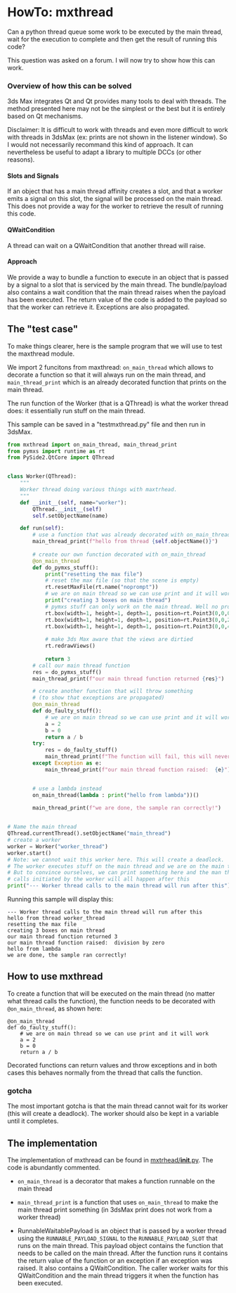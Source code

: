 # HowTo: mxthread

Can a python thread queue some work to be executed by the main thread, wait for the execution
to complete and then get the result of running this code?

This question was asked on a forum. I will now try to show how this can work.


### Overview of how this can be solved

3ds Max integrates Qt and Qt provides many tools to deal with threads. The method presented
here may not be the simplest or the best but it is entirely based on Qt mechanisms.


Disclaimer: It is difficult to work with threads and even more difficult to work with
threads in 3dsMax (ex: prints are not shown in the listener window). So I would not necessarily
recommand this kind of approach. It can nevertheless be useful to adapt a library to multiple
DCCs (or other reasons). 

#### Slots and Signals
If an object that has a main thread affinity creates a slot, and that a worker 
emits a signal on this slot, the signal will be processed on the main thread. This does
not provide a way for the worker to retrieve the result of running this code.

#### QWaitCondition
A thread can wait on a QWaitCondition that another thread will raise.

#### Approach

We provide a way to bundle a function to execute in an object that is passed by a signal
to a slot that is serviced by the main thread. The bundle/payload also contains a wait
condition that the main thread raises when the payload has been executed. The return value
of the code is added to the payload so that the worker can retrieve it. Exceptions are also
propagated.

## The "test case"

To make things clearer, here is the sample program that we will use to test the maxthread
module.

We import 2 funcitons from maxthread: `on_main_thread` which allows to decorate a function
so that it will always run on the main thread, and `main_thread_print` which is an already
decorated function that prints on the main thread.

The run function of the Worker (that is a QThread) is what the worker thread does: it essentially
run stuff on the main thread.

This sample can be saved in a "testmxthread.py" file and then run in 3dsMax.


```python
from mxthread import on_main_thread, main_thread_print
from pymxs import runtime as rt
from PySide2.QtCore import QThread


class Worker(QThread):
    """
    Worker thread doing various things with maxtrhead.
    """
    def __init__(self, name="worker"):
        QThread.__init__(self)
        self.setObjectName(name)

    def run(self):
        # use a function that was already decorated with on_main_thread
        main_thread_print(f"hello from thread {self.objectName()}")
     
        # create our own function decorated with on_main_thread
        @on_main_thread
        def do_pymxs_stuff():
            print("resetting the max file")
            # reset the max file (so that the scene is empty)
            rt.resetMaxFile(rt.name("noprompt"))            
            # we are on main thread so we can use print and it will work
            print("creating 3 boxes on main thread")
            # pymxs stuff can only work on the main thread. Well no problem we are on the main thread:
            rt.box(width=1, height=1, depth=1, position=rt.Point3(0,0,0))
            rt.box(width=1, height=1, depth=1, position=rt.Point3(0,0,2))
            rt.box(width=1, height=1, depth=1, position=rt.Point3(0,0,4))
            
            # make 3ds Max aware that the views are dirtied
            rt.redrawViews()
            
            return 3
        # call our main thread function 
        res = do_pymxs_stuff()
        main_thread_print(f"our main thread function returned {res}")

        # create another function that will throw something
        # (to show that exceptions are propagated)
        @on_main_thread
        def do_faulty_stuff():
            # we are on main thread so we can use print and it will work
            a = 2
            b = 0
            return a / b
        try:
            res = do_faulty_stuff()
            main_thread_print(f"The function will fail, this will never be displayed")
        except Exception as e:
            main_thread_print(f"our main thread function raised:  {e}")


        # use a lambda instead
        on_main_thread(lambda : print("hello from lambda"))()
            
        main_thread_print(f"we are done, the sample ran correctly!")


# Name the main thread
QThread.currentThread().setObjectName("main_thread")
# create a worker
worker = Worker("worker_thread")
worker.start()
# Note: we cannot wait this worker here. This will create a deadlock.
# The worker executes stuff on the main thread and we are on the main thread.
# But to convince ourselves, we can print something here and the man thread
# calls initiated by the worker will all happen after this
print("--- Worker thread calls to the main thread will run after this")

```

Running this sample will display this:

```
--- Worker thread calls to the main thread will run after this
hello from thread worker_thread
resetting the max file
creating 3 boxes on main thread
our main thread function returned 3
our main thread function raised:  division by zero
hello from lambda
we are done, the sample ran correctly!
```

## How to use mxthread

To create a function that will be executed on the main thread (no matter what thread calls the function),
the function needs to be decorated with `@on_main_thread`, as shown here:

```
@on_main_thread
def do_faulty_stuff():
    # we are on main thread so we can use print and it will work
    a = 2
    b = 0
    return a / b
```

Decorated functions can return values and throw exceptions and in both cases this
behaves normally from the thread that calls the function.

### gotcha

The most important gotcha is that the main thread cannot wait for its worker (this
will create a deadlock). The worker should also be kept in a variable until it completes.

## The implementation

The implementation of mxthread can be found in [mxtrhead/__init__.py](mxthread/__init__.py).
The code is abundantly commented.

- `on_main_thread` is a decorator that makes a function runnable on the main thread

- `main_thread_print` is a function that uses `on_main_thread` to make the main thread print
something (in 3dsMax print does not work from a worker thread)

- RunnableWaitablePayload is an object that is passed by a worker thread using the `RUNNABLE_PAYLOAD_SIGNAL`
to the `RUNNABLE_PAYLOAD_SLOT` that runs on the main thread. This payload object contains
the function that needs to be called on the main thread. After the function runs it contains
the return value of the function or an exception if an exception was raised. It also contains
a QWaitCondition. The caller worker waits for this QWaitCondition and the main thread triggers
it when the function has been executed.


